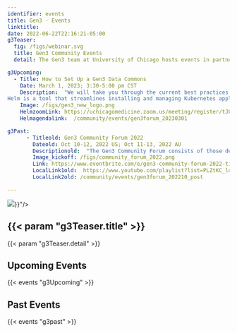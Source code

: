 ```yaml
---
identifier: events
title: Gen3 - Events
linktitle:
date: 2022-06-22T22:16:21-05:00
g3Teaser:
  fig: /figs/webinar.svg
  title: Gen3 Community Events
  detail: The Gen3 team at University of Chicago hosts events in partnership with the community of developers, operators, and sponsors of Gen3 data resources. These events aim to share information about how to set up new Gen3 instances, build a community that can help each other, and create clear paths for support from the Gen3 team.

g3Upcoming:
  - Title: How to Set Up a Gen3 Data Commons
    Date: March 1, 2023; 3:30-5:00 pm CST
    Description:  "We will take you through the current best practices for setting up and configuring your own Gen3 Data Commons by using Helm Charts.
Helm is a tool that streamlines installing and managing Kubernetes applications, which is a system for automating deployment, scaling, and management of containerized applications. The use of Helm will greatly simplify standing up, configuring, and maintaining your own Gen3 Data Commons."
    Image: /figs/gen3_new_logo.png
    HelmzoomLink: https://uchicagomedicine.zoom.us/meeting/register/tJ0tc-qvrDgtG9N0jRgBCCwIpQDzK-0LsX__
    Helmagendalink:  /community/events/gen3forum_20230301

g3Past:
      - Titleold: Gen3 Community Forum 2022
        Dateold: Oct 10-12, 2022 US; Oct 11-13, 2022 AU
        Descriptionold:  "The Gen3 Community Forum consists of those developing and operating Gen3 data commons and data meshes, those considering developing Gen3 data commons and meshes, and other stakeholders involved with the Gen3 community. The four aims of the Forum are: to share knowledge about Gen3, its architecture, and the Gen3 roadmaps and priorities; to strengthen the connection between the Gen3 core team and those developing, operating and using Gen3 platforms; to design a set of ongoing community engagement activities; and to discuss and agree on key shared development priorities between the Gen3 core team and the Gen3 community. The virtual community forum is co-hosted by the University of Chicago and the Australian BioCommons."
        Image_kickoff: /figs/community_forum_2022.png
        Link: https://www.eventbrite.com/e/gen3-community-forum-2022-tickets-384218496867
        LocalLink1old:  https://www.youtube.com/playlist?list=PLZtKC_lqcLhKfSthym1ZKcDKf1n0wLzuH
        LocalLink2old: /community/events/gen3forum_202210_post

---
```


<section class="g3-bg__mint">
  <div class="g3-outer-wrapper g3-flex-content g3-flex-content__reverse">
    <div class="g3-col__65 g3-flex-content g3-mb-space__padding-lg-top g3-space__margin-md-top-bottom">
      <img class="g3-img__full-width" src="{{< param "g3Teaser.fig" >}}"/>
    </div>
    <div class="g3-space__padding-lg-top g3-space__padding-lg-bottom g3-col__35">
      <div class="g3-space__wrapper-gap-left">
        <h1 class="g3-space__margin-sm-bottom">
          {{< param "g3Teaser.title" >}}
        </h1>
        <p class="g3-space__margin-sm-bottom introduction">
          {{< param "g3Teaser.detail" >}}
        </p>
      </div>
    </div>
  </div>
</section>

<section class="g3-space__padding-sm-top g3-space__padding-sm-bottom">
    <div class="g3-inner-wrapper">
        <h1>Upcoming Events</h1>
    </div>
</section>

{{< events "g3Upcoming" >}}


<section class="g3-space__padding-sm-top g3-space__padding-sm-bottom">
    <div class="g3-inner-wrapper">
        <h1>Past Events</h1>
    </div>
</section>

{{< events "g3past" >}}
